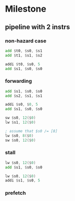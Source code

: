 # Milestone

## pipeline with 2 instrs

### non-hazard case

```asm
add $t0, $s0, $s1
add $t1, $s1, $s2
```

```asm
addi $t0, $s0, 5
add $s1, $s0, $s0
```

### forwarding

```asm
add $s1, $s0, $s0
add $s2, $s1, $s1
```

```asm
addi $s0, $0, 5
add $s1, $s0, $s0
```

```asm
sw $s0, 12($0)
lw $s1, 12($0)
```

```asm
; assume that $s0 /= [8]
lw $s0, 8($0)
sw $s0, 12($0)
```

### stall

```asm
lw $s0, 12($0)
add $s1, $s0, $s0
```


```asm
lw $s0, 12($0)
addi $s1, $s0, 5
```

### prefetch
